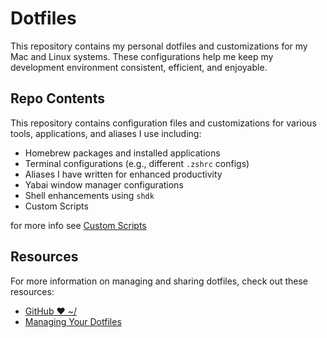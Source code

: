 # Dotfiles

This repository contains my personal dotfiles and customizations for my Mac and Linux systems. These configurations help me keep my development environment consistent, efficient, and enjoyable. 

## Repo Contents

This repository contains configuration files and customizations for various tools, applications, and aliases I use including:

-  Homebrew packages and installed applications
-  Terminal configurations (e.g., different `.zshrc` configs)
-  Aliases I have written for enhanced productivity
-  Yabai window manager configurations
-  Shell enhancements using `shdk`
-  Custom Scripts
  
for more info see [Custom Scripts](https://github.com/spmfte/dot.files/tree/6bdbead0fbc4e25873c18db2d3ae933b60c7afa8/scripts)

## Resources

For more information on managing and sharing dotfiles, check out these resources:

- [GitHub ❤ ~/](https://dotfiles.github.io/)
- [Managing Your Dotfiles](https://www.anishathalye.com/2014/08/03/managing-your-dotfiles/)
